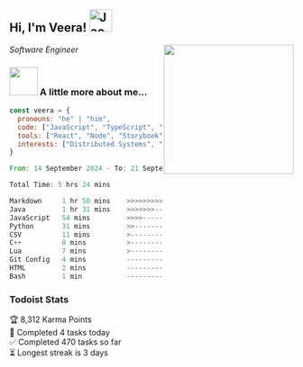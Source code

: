 <h2> Hi, I'm Veera! <img src="https://raw.githubusercontent.com/Tarikul-Islam-Anik/Animated-Fluent-Emojis/master/Emojis/Activities/Jack-O-Lantern.png" alt="Jack-O-Lantern" width="40" height="40" /></h2>
<img align='right' src="https://user-images.githubusercontent.com/74038190/213911110-aedbef38-a29f-4b6b-a65c-11608b4f75a5.gif" width="230">
<p><em>Software Engineer</em></p>


### <img src="https://user-images.githubusercontent.com/74038190/216656963-09118229-8a9e-4af0-910c-c37f35f2e210.gif" width="50"> A little more about me...  

```javascript
const veera = {
  pronouns: "he" | "him",
  code: ["JavaScript", "TypeScript", "HTML", "CSS", "Python", "Java", "C++"],
  tools: ["React", "Node", "Storybook", "Docker", "Next.JS", "Node", "AWS", "gRPC"],
  interests: ["Distributed Systems", "Cloud Computing", "Machine Learning", "Enterprise Software", "AI"]
}
```

<!--START_SECTION:waka-->

```rust
From: 14 September 2024 - To: 21 September 2024

Total Time: 5 hrs 24 mins

Markdown     1 hr 50 mins    >>>>>>>>>----------------   34.07 %
Java         1 hr 31 mins    >>>>>>>------------------   28.22 %
JavaScript   54 mins         >>>>---------------------   16.66 %
Python       31 mins         >>-----------------------   09.62 %
CSV          11 mins         >------------------------   03.48 %
C++          8 mins          >------------------------   02.62 %
Lua          7 mins          >------------------------   02.39 %
Git Config   4 mins          -------------------------   01.30 %
HTML         2 mins          -------------------------   00.71 %
Bash         1 min           -------------------------   00.37 %
```

<!--END_SECTION:waka-->


### Todoist Stats

<!-- TODO-IST:START -->
🏆  8,312 Karma Points           
🌸  Completed 4 tasks today           
✅  Completed 470 tasks so far           
⏳  Longest streak is 3 days
<!-- TODO-IST:END -->
<!--
Profile views:
[![](https://visitcount.itsvg.in/api?id=veeravivekt&label=Profile%20Views&color=1&icon=2&pretty=false)](https://visitcount.itsvg.in)
-->
